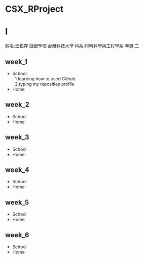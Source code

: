 # CSX_RProject
# I
姓名:王崧存 就讀學校:台灣科技大學  科系:材料科學與工程學系  年級:二
## week_1
 * School:  
 &nbsp;&nbsp;1.learning how to used Github  
 &nbsp;&nbsp;2.typing my reposities profile
 * Home
## week_2
 * School
 * Home
## week_3
 * School
 * Home
## week_4
 * School
 * Home
## week_5
 * School
 * Home
## week_6
 * School
 * Home
